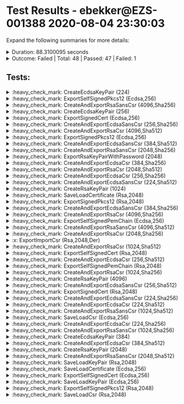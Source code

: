 
# Test Results - ebekker@EZS-001388 2020-08-04 23:30:03

Expand the following summaries for more details:

<details>
    <summary> Duration: 88.3100095 seconds
    </summary>

| **Times** | |
|--|--|
| **Started:**  | `2020-08-04T23:29:43.8676181-04:00` |
| **Creation:** | `2020-08-04T23:30:03.6997384-04:00`
| **Queuing:**  | `2020-08-04T23:30:03.6997404-04:00`
| **Finished:** | `2020-08-04T23:31:12.1776276-04:00` |
| **Duration:** | `88.3100095` seconds |

</details>

<details>
    <summary> Outcome: Failed | Total: 48 | Passed: 47 | Failed: 1
    </summary>

| **Counters** | |
|--|--|
| **Total:**               | 48 |
| **Executed:**            | 48 |
| **Passed:**              | 47 |
| **Failed:**              | 1 |
| **Error:**               | 0 |
| **Timeout:**             | 0 |
| **Aborted:**             | 0 |
| **Inconclusive:**        | 0 |
| **PassedButRunAborted:** | 0 |
| **NotRunnable:**         | 0 |
| **NotExecuted:**         | 0 |
| **Disconnected:**        | 0 |
| **Warning:**             | 0 |
| **Completed:**           | 0 |
| **InProgress:**          | 0 |
| **Pending:**             | 0 |

</details>

## Tests:

        

<details>
    <summary>
:heavy_check_mark: CreateEcdsaKeyPair (224)
    </summary>

| | |
|-|-|
| **ID:**            | `ab4e7bb2-7bfa-465b-9435-178752a4c8b1`
| **Name:**          | `CreateEcdsaKeyPair (224)`
| **Outcome:**       | `Passed` :heavy_check_mark:
| **Computer Name:** | `EZS-001388`
| **Start:**         | `2020-08-04T23:31:10.9706166-04:00`
| **End:**           | `2020-08-04T23:31:11.7797698-04:00`
| **Duration:**      | `00:00:00.2997058`

<details>
    <summary>Test Method Details:</summary>

* Code Base: `C:\local\prj\bek\ACMESharp\ACMESharpCore\test\PKISharp.SimplePKI.UnitTests\bin\Debug\netcoreapp2.1\PKISharp.SimplePKI.UnitTests.dll`
* Class Name: `PKISharp.SimplePKI.UnitTests.PkiKeyTests`
* Method Name: `CreateEcdsaKeyPair`

</details>




-----

</details>

    

<details>
    <summary>
:heavy_check_mark: ExportSelfSignedPkcs12 (Ecdsa,256)
    </summary>

| | |
|-|-|
| **ID:**            | `037d9409-ded7-49d8-857f-3c99cdf0ebba`
| **Name:**          | `ExportSelfSignedPkcs12 (Ecdsa,256)`
| **Outcome:**       | `Passed` :heavy_check_mark:
| **Computer Name:** | `EZS-001388`
| **Start:**         | `2020-08-04T23:30:29.6632242-04:00`
| **End:**           | `2020-08-04T23:30:30.7225185-04:00`
| **Duration:**      | `00:00:00.4795390`

<details>
    <summary>Test Method Details:</summary>

* Code Base: `C:\local\prj\bek\ACMESharp\ACMESharpCore\test\PKISharp.SimplePKI.UnitTests\bin\Debug\netcoreapp2.1\PKISharp.SimplePKI.UnitTests.dll`
* Class Name: `PKISharp.SimplePKI.UnitTests.PkiCertificateTests`
* Method Name: `ExportSelfSignedPkcs12`

</details>




-----

</details>

    

<details>
    <summary>
:heavy_check_mark: CreateAndExportRsaSansCsr (4096,Sha256)
    </summary>

| | |
|-|-|
| **ID:**            | `94dd0282-4407-46d1-b93c-fbaa10c47189`
| **Name:**          | `CreateAndExportRsaSansCsr (4096,Sha256)`
| **Outcome:**       | `Passed` :heavy_check_mark:
| **Computer Name:** | `EZS-001388`
| **Start:**         | `2020-08-04T23:30:03.6535850-04:00`
| **End:**           | `2020-08-04T23:30:16.2482461-04:00`
| **Duration:**      | `00:00:04.1093388`

<details>
    <summary>Test Method Details:</summary>

* Code Base: `C:\local\prj\bek\ACMESharp\ACMESharpCore\test\PKISharp.SimplePKI.UnitTests\bin\Debug\netcoreapp2.1\PKISharp.SimplePKI.UnitTests.dll`
* Class Name: `PKISharp.SimplePKI.UnitTests.PkiCertificateSigningRequestTests`
* Method Name: `CreateAndExportRsaSansCsr`

</details>




-----

</details>

    

<details>
    <summary>
:heavy_check_mark: CreateEcdsaKeyPair (256)
    </summary>

| | |
|-|-|
| **ID:**            | `efcb2dfa-5d92-45d8-98d3-d7b0f3f4a806`
| **Name:**          | `CreateEcdsaKeyPair (256)`
| **Outcome:**       | `Passed` :heavy_check_mark:
| **Computer Name:** | `EZS-001388`
| **Start:**         | `2020-08-04T23:31:10.9706166-04:00`
| **End:**           | `2020-08-04T23:31:11.7797698-04:00`
| **Duration:**      | `00:00:00.2581378`

<details>
    <summary>Test Method Details:</summary>

* Code Base: `C:\local\prj\bek\ACMESharp\ACMESharpCore\test\PKISharp.SimplePKI.UnitTests\bin\Debug\netcoreapp2.1\PKISharp.SimplePKI.UnitTests.dll`
* Class Name: `PKISharp.SimplePKI.UnitTests.PkiKeyTests`
* Method Name: `CreateEcdsaKeyPair`

</details>




-----

</details>

    

<details>
    <summary>
:heavy_check_mark: ExportSignedCert (Ecdsa,256)
    </summary>

| | |
|-|-|
| **ID:**            | `2531ebc6-9824-4429-b166-6da51d74e175`
| **Name:**          | `ExportSignedCert (Ecdsa,256)`
| **Outcome:**       | `Passed` :heavy_check_mark:
| **Computer Name:** | `EZS-001388`
| **Start:**         | `2020-08-04T23:30:27.9431420-04:00`
| **End:**           | `2020-08-04T23:30:29.6631942-04:00`
| **Duration:**      | `00:00:00.3665812`

<details>
    <summary>Test Method Details:</summary>

* Code Base: `C:\local\prj\bek\ACMESharp\ACMESharpCore\test\PKISharp.SimplePKI.UnitTests\bin\Debug\netcoreapp2.1\PKISharp.SimplePKI.UnitTests.dll`
* Class Name: `PKISharp.SimplePKI.UnitTests.PkiCertificateTests`
* Method Name: `ExportSignedCert`

</details>




-----

</details>

    

<details>
    <summary>
:heavy_check_mark: CreateAndExportEcdsaSansCsr (256,Sha256)
    </summary>

| | |
|-|-|
| **ID:**            | `8e2fc936-5e6f-4909-a99f-cd178f3c192a`
| **Name:**          | `CreateAndExportEcdsaSansCsr (256,Sha256)`
| **Outcome:**       | `Passed` :heavy_check_mark:
| **Computer Name:** | `EZS-001388`
| **Start:**         | `2020-08-04T23:30:19.0715580-04:00`
| **End:**           | `2020-08-04T23:30:21.6233278-04:00`
| **Duration:**      | `00:00:00.3648858`

<details>
    <summary>Test Method Details:</summary>

* Code Base: `C:\local\prj\bek\ACMESharp\ACMESharpCore\test\PKISharp.SimplePKI.UnitTests\bin\Debug\netcoreapp2.1\PKISharp.SimplePKI.UnitTests.dll`
* Class Name: `PKISharp.SimplePKI.UnitTests.PkiCertificateSigningRequestTests`
* Method Name: `CreateAndExportEcdsaSansCsr`

</details>




-----

</details>

    

<details>
    <summary>
:heavy_check_mark: CreateAndExportRsaCsr (4096,Sha512)
    </summary>

| | |
|-|-|
| **ID:**            | `fcf97049-5e0f-4f48-9b71-1ad19ec5eedb`
| **Name:**          | `CreateAndExportRsaCsr (4096,Sha512)`
| **Outcome:**       | `Passed` :heavy_check_mark:
| **Computer Name:** | `EZS-001388`
| **Start:**         | `2020-08-04T23:29:45.3574617-04:00`
| **End:**           | `2020-08-04T23:30:03.6204783-04:00`
| **Duration:**      | `00:00:05.0348594`

<details>
    <summary>Test Method Details:</summary>

* Code Base: `C:\local\prj\bek\ACMESharp\ACMESharpCore\test\PKISharp.SimplePKI.UnitTests\bin\Debug\netcoreapp2.1\PKISharp.SimplePKI.UnitTests.dll`
* Class Name: `PKISharp.SimplePKI.UnitTests.PkiCertificateSigningRequestTests`
* Method Name: `CreateAndExportRsaCsr`

</details>




-----

</details>

    

<details>
    <summary>
:heavy_check_mark: ExportSignedPkcs12 (Ecdsa,256)
    </summary>

| | |
|-|-|
| **ID:**            | `e1bce511-b519-434a-9bf3-90c643e1bb15`
| **Name:**          | `ExportSignedPkcs12 (Ecdsa,256)`
| **Outcome:**       | `Passed` :heavy_check_mark:
| **Computer Name:** | `EZS-001388`
| **Start:**         | `2020-08-04T23:30:30.7225755-04:00`
| **End:**           | `2020-08-04T23:30:33.2291652-04:00`
| **Duration:**      | `00:00:00.3995436`

<details>
    <summary>Test Method Details:</summary>

* Code Base: `C:\local\prj\bek\ACMESharp\ACMESharpCore\test\PKISharp.SimplePKI.UnitTests\bin\Debug\netcoreapp2.1\PKISharp.SimplePKI.UnitTests.dll`
* Class Name: `PKISharp.SimplePKI.UnitTests.PkiCertificateTests`
* Method Name: `ExportSignedPkcs12`

</details>




-----

</details>

    

<details>
    <summary>
:heavy_check_mark: CreateAndExportEcdsaSansCsr (384,Sha512)
    </summary>

| | |
|-|-|
| **ID:**            | `c6a73f80-03a4-405d-83f6-3b64d3359af6`
| **Name:**          | `CreateAndExportEcdsaSansCsr (384,Sha512)`
| **Outcome:**       | `Passed` :heavy_check_mark:
| **Computer Name:** | `EZS-001388`
| **Start:**         | `2020-08-04T23:30:19.0715580-04:00`
| **End:**           | `2020-08-04T23:30:21.6233278-04:00`
| **Duration:**      | `00:00:00.5273155`

<details>
    <summary>Test Method Details:</summary>

* Code Base: `C:\local\prj\bek\ACMESharp\ACMESharpCore\test\PKISharp.SimplePKI.UnitTests\bin\Debug\netcoreapp2.1\PKISharp.SimplePKI.UnitTests.dll`
* Class Name: `PKISharp.SimplePKI.UnitTests.PkiCertificateSigningRequestTests`
* Method Name: `CreateAndExportEcdsaSansCsr`

</details>




-----

</details>

    

<details>
    <summary>
:heavy_check_mark: CreateAndExportRsaSansCsr (2048,Sha256)
    </summary>

| | |
|-|-|
| **ID:**            | `186dfbe0-9400-440a-a94b-1b12c10381f2`
| **Name:**          | `CreateAndExportRsaSansCsr (2048,Sha256)`
| **Outcome:**       | `Passed` :heavy_check_mark:
| **Computer Name:** | `EZS-001388`
| **Start:**         | `2020-08-04T23:30:03.6535850-04:00`
| **End:**           | `2020-08-04T23:30:16.2482461-04:00`
| **Duration:**      | `00:00:02.3072033`

<details>
    <summary>Test Method Details:</summary>

* Code Base: `C:\local\prj\bek\ACMESharp\ACMESharpCore\test\PKISharp.SimplePKI.UnitTests\bin\Debug\netcoreapp2.1\PKISharp.SimplePKI.UnitTests.dll`
* Class Name: `PKISharp.SimplePKI.UnitTests.PkiCertificateSigningRequestTests`
* Method Name: `CreateAndExportRsaSansCsr`

</details>




-----

</details>

    

<details>
    <summary>
:heavy_check_mark: ExportRsaKeyPairWithPassword (2048)
    </summary>

| | |
|-|-|
| **ID:**            | `693ace13-9c71-49f3-944c-1a5696f410d3`
| **Name:**          | `ExportRsaKeyPairWithPassword (2048)`
| **Outcome:**       | `Passed` :heavy_check_mark:
| **Computer Name:** | `EZS-001388`
| **Start:**         | `2020-08-04T23:31:10.1816531-04:00`
| **End:**           | `2020-08-04T23:31:10.9705875-04:00`
| **Duration:**      | `00:00:00.7886831`

<details>
    <summary>Test Method Details:</summary>

* Code Base: `C:\local\prj\bek\ACMESharp\ACMESharpCore\test\PKISharp.SimplePKI.UnitTests\bin\Debug\netcoreapp2.1\PKISharp.SimplePKI.UnitTests.dll`
* Class Name: `PKISharp.SimplePKI.UnitTests.PkiKeyTests`
* Method Name: `ExportRsaKeyPairWithPassword`

</details>




-----

</details>

    

<details>
    <summary>
:heavy_check_mark: CreateAndExportEcdsaCsr (384,Sha256)
    </summary>

| | |
|-|-|
| **ID:**            | `47f44031-ef62-4da7-92d9-69fc40cd7770`
| **Name:**          | `CreateAndExportEcdsaCsr (384,Sha256)`
| **Outcome:**       | `Passed` :heavy_check_mark:
| **Computer Name:** | `EZS-001388`
| **Start:**         | `2020-08-04T23:30:16.2494142-04:00`
| **End:**           | `2020-08-04T23:30:19.0708741-04:00`
| **Duration:**      | `00:00:00.5552387`

<details>
    <summary>Test Method Details:</summary>

* Code Base: `C:\local\prj\bek\ACMESharp\ACMESharpCore\test\PKISharp.SimplePKI.UnitTests\bin\Debug\netcoreapp2.1\PKISharp.SimplePKI.UnitTests.dll`
* Class Name: `PKISharp.SimplePKI.UnitTests.PkiCertificateSigningRequestTests`
* Method Name: `CreateAndExportEcdsaCsr`

</details>




-----

</details>

    

<details>
    <summary>
:heavy_check_mark: CreateAndExportRsaCsr (2048,Sha512)
    </summary>

| | |
|-|-|
| **ID:**            | `9bf3eb06-38c8-4724-8042-5af34847b647`
| **Name:**          | `CreateAndExportRsaCsr (2048,Sha512)`
| **Outcome:**       | `Passed` :heavy_check_mark:
| **Computer Name:** | `EZS-001388`
| **Start:**         | `2020-08-04T23:29:45.3574617-04:00`
| **End:**           | `2020-08-04T23:30:03.6204783-04:00`
| **Duration:**      | `00:00:00.7916418`

<details>
    <summary>Test Method Details:</summary>

* Code Base: `C:\local\prj\bek\ACMESharp\ACMESharpCore\test\PKISharp.SimplePKI.UnitTests\bin\Debug\netcoreapp2.1\PKISharp.SimplePKI.UnitTests.dll`
* Class Name: `PKISharp.SimplePKI.UnitTests.PkiCertificateSigningRequestTests`
* Method Name: `CreateAndExportRsaCsr`

</details>




-----

</details>

    

<details>
    <summary>
:heavy_check_mark: CreateAndExportEcdsaCsr (256,Sha256)
    </summary>

| | |
|-|-|
| **ID:**            | `9352f570-3c7a-4345-98e1-f6519c2a5bfb`
| **Name:**          | `CreateAndExportEcdsaCsr (256,Sha256)`
| **Outcome:**       | `Passed` :heavy_check_mark:
| **Computer Name:** | `EZS-001388`
| **Start:**         | `2020-08-04T23:30:16.2494142-04:00`
| **End:**           | `2020-08-04T23:30:19.0708741-04:00`
| **Duration:**      | `00:00:00.4223549`

<details>
    <summary>Test Method Details:</summary>

* Code Base: `C:\local\prj\bek\ACMESharp\ACMESharpCore\test\PKISharp.SimplePKI.UnitTests\bin\Debug\netcoreapp2.1\PKISharp.SimplePKI.UnitTests.dll`
* Class Name: `PKISharp.SimplePKI.UnitTests.PkiCertificateSigningRequestTests`
* Method Name: `CreateAndExportEcdsaCsr`

</details>




-----

</details>

    

<details>
    <summary>
:heavy_check_mark: CreateAndExportEcdsaSansCsr (224,Sha512)
    </summary>

| | |
|-|-|
| **ID:**            | `7f1644aa-269a-4d1d-92c9-5ef56ed40da0`
| **Name:**          | `CreateAndExportEcdsaSansCsr (224,Sha512)`
| **Outcome:**       | `Passed` :heavy_check_mark:
| **Computer Name:** | `EZS-001388`
| **Start:**         | `2020-08-04T23:30:19.0715580-04:00`
| **End:**           | `2020-08-04T23:30:21.6233278-04:00`
| **Duration:**      | `00:00:00.3771354`

<details>
    <summary>Test Method Details:</summary>

* Code Base: `C:\local\prj\bek\ACMESharp\ACMESharpCore\test\PKISharp.SimplePKI.UnitTests\bin\Debug\netcoreapp2.1\PKISharp.SimplePKI.UnitTests.dll`
* Class Name: `PKISharp.SimplePKI.UnitTests.PkiCertificateSigningRequestTests`
* Method Name: `CreateAndExportEcdsaSansCsr`

</details>




-----

</details>

    

<details>
    <summary>
:heavy_check_mark: CreateRsaKeyPair (1024)
    </summary>

| | |
|-|-|
| **ID:**            | `5ac7a0f5-de23-4bc9-896e-7b77a8c5e3eb`
| **Name:**          | `CreateRsaKeyPair (1024)`
| **Outcome:**       | `Passed` :heavy_check_mark:
| **Computer Name:** | `EZS-001388`
| **Start:**         | `2020-08-04T23:30:37.8551722-04:00`
| **End:**           | `2020-08-04T23:31:10.1809310-04:00`
| **Duration:**      | `00:00:00.5095741`

<details>
    <summary>Test Method Details:</summary>

* Code Base: `C:\local\prj\bek\ACMESharp\ACMESharpCore\test\PKISharp.SimplePKI.UnitTests\bin\Debug\netcoreapp2.1\PKISharp.SimplePKI.UnitTests.dll`
* Class Name: `PKISharp.SimplePKI.UnitTests.PkiKeyTests`
* Method Name: `CreateRsaKeyPair`

</details>




-----

</details>

    

<details>
    <summary>
:heavy_check_mark: SaveLoadCertificate (Rsa,2048)
    </summary>

| | |
|-|-|
| **ID:**            | `70f6b58d-f7da-420a-ad42-9a96f23c1a68`
| **Name:**          | `SaveLoadCertificate (Rsa,2048)`
| **Outcome:**       | `Passed` :heavy_check_mark:
| **Computer Name:** | `EZS-001388`
| **Start:**         | `2020-08-04T23:30:35.6874402-04:00`
| **End:**           | `2020-08-04T23:30:37.8545586-04:00`
| **Duration:**      | `00:00:02.1580375`

<details>
    <summary>Test Method Details:</summary>

* Code Base: `C:\local\prj\bek\ACMESharp\ACMESharpCore\test\PKISharp.SimplePKI.UnitTests\bin\Debug\netcoreapp2.1\PKISharp.SimplePKI.UnitTests.dll`
* Class Name: `PKISharp.SimplePKI.UnitTests.PkiCertificateTests`
* Method Name: `SaveLoadCertificate`

</details>




-----

</details>

    

<details>
    <summary>
:heavy_check_mark: ExportSignedPkcs12 (Rsa,2048)
    </summary>

| | |
|-|-|
| **ID:**            | `9a291bd0-6673-4616-ba2a-41bfee4fa3e1`
| **Name:**          | `ExportSignedPkcs12 (Rsa,2048)`
| **Outcome:**       | `Passed` :heavy_check_mark:
| **Computer Name:** | `EZS-001388`
| **Start:**         | `2020-08-04T23:30:30.7225755-04:00`
| **End:**           | `2020-08-04T23:30:33.2291652-04:00`
| **Duration:**      | `00:00:02.1064399`

<details>
    <summary>Test Method Details:</summary>

* Code Base: `C:\local\prj\bek\ACMESharp\ACMESharpCore\test\PKISharp.SimplePKI.UnitTests\bin\Debug\netcoreapp2.1\PKISharp.SimplePKI.UnitTests.dll`
* Class Name: `PKISharp.SimplePKI.UnitTests.PkiCertificateTests`
* Method Name: `ExportSignedPkcs12`

</details>




-----

</details>

    

<details>
    <summary>
:heavy_check_mark: CreateAndExportEcdsaSansCsr (384,Sha256)
    </summary>

| | |
|-|-|
| **ID:**            | `702f7db5-07bd-46c1-81e4-4b50f705f379`
| **Name:**          | `CreateAndExportEcdsaSansCsr (384,Sha256)`
| **Outcome:**       | `Passed` :heavy_check_mark:
| **Computer Name:** | `EZS-001388`
| **Start:**         | `2020-08-04T23:30:19.0715580-04:00`
| **End:**           | `2020-08-04T23:30:21.6233278-04:00`
| **Duration:**      | `00:00:00.4069213`

<details>
    <summary>Test Method Details:</summary>

* Code Base: `C:\local\prj\bek\ACMESharp\ACMESharpCore\test\PKISharp.SimplePKI.UnitTests\bin\Debug\netcoreapp2.1\PKISharp.SimplePKI.UnitTests.dll`
* Class Name: `PKISharp.SimplePKI.UnitTests.PkiCertificateSigningRequestTests`
* Method Name: `CreateAndExportEcdsaSansCsr`

</details>




-----

</details>

    

<details>
    <summary>
:heavy_check_mark: CreateAndExportRsaCsr (4096,Sha256)
    </summary>

| | |
|-|-|
| **ID:**            | `6b407dec-4dd8-4dda-a88e-25ff1d325062`
| **Name:**          | `CreateAndExportRsaCsr (4096,Sha256)`
| **Outcome:**       | `Passed` :heavy_check_mark:
| **Computer Name:** | `EZS-001388`
| **Start:**         | `2020-08-04T23:29:45.3574617-04:00`
| **End:**           | `2020-08-04T23:30:03.6204783-04:00`
| **Duration:**      | `00:00:09.6932983`

<details>
    <summary>Test Method Details:</summary>

* Code Base: `C:\local\prj\bek\ACMESharp\ACMESharpCore\test\PKISharp.SimplePKI.UnitTests\bin\Debug\netcoreapp2.1\PKISharp.SimplePKI.UnitTests.dll`
* Class Name: `PKISharp.SimplePKI.UnitTests.PkiCertificateSigningRequestTests`
* Method Name: `CreateAndExportRsaCsr`

</details>




-----

</details>

    

<details>
    <summary>
:heavy_check_mark: ExportSelfSignedPemChain (Ecdsa,256)
    </summary>

| | |
|-|-|
| **ID:**            | `a04083ca-fbd5-41cd-9f4f-7bc0492fc97c`
| **Name:**          | `ExportSelfSignedPemChain (Ecdsa,256)`
| **Outcome:**       | `Passed` :heavy_check_mark:
| **Computer Name:** | `EZS-001388`
| **Start:**         | `2020-08-04T23:30:33.2299417-04:00`
| **End:**           | `2020-08-04T23:30:35.6868366-04:00`
| **Duration:**      | `00:00:00.8458158`

<details>
    <summary>Test Method Details:</summary>

* Code Base: `C:\local\prj\bek\ACMESharp\ACMESharpCore\test\PKISharp.SimplePKI.UnitTests\bin\Debug\netcoreapp2.1\PKISharp.SimplePKI.UnitTests.dll`
* Class Name: `PKISharp.SimplePKI.UnitTests.PkiCertificateTests`
* Method Name: `ExportSelfSignedPemChain`

</details>




-----

</details>

    

<details>
    <summary>
:heavy_check_mark: CreateAndExportRsaSansCsr (4096,Sha512)
    </summary>

| | |
|-|-|
| **ID:**            | `60521eae-8846-4272-a4e2-aacff4686061`
| **Name:**          | `CreateAndExportRsaSansCsr (4096,Sha512)`
| **Outcome:**       | `Passed` :heavy_check_mark:
| **Computer Name:** | `EZS-001388`
| **Start:**         | `2020-08-04T23:30:03.6535850-04:00`
| **End:**           | `2020-08-04T23:30:16.2482461-04:00`
| **Duration:**      | `00:00:04.3416540`

<details>
    <summary>Test Method Details:</summary>

* Code Base: `C:\local\prj\bek\ACMESharp\ACMESharpCore\test\PKISharp.SimplePKI.UnitTests\bin\Debug\netcoreapp2.1\PKISharp.SimplePKI.UnitTests.dll`
* Class Name: `PKISharp.SimplePKI.UnitTests.PkiCertificateSigningRequestTests`
* Method Name: `CreateAndExportRsaSansCsr`

</details>




-----

</details>

    

<details>
    <summary>
:heavy_check_mark: CreateAndExportRsaCsr (2048,Sha256)
    </summary>

| | |
|-|-|
| **ID:**            | `bf949c0b-7e25-429c-859d-bdb01bf9c829`
| **Name:**          | `CreateAndExportRsaCsr (2048,Sha256)`
| **Outcome:**       | `Passed` :heavy_check_mark:
| **Computer Name:** | `EZS-001388`
| **Start:**         | `2020-08-04T23:29:45.3574617-04:00`
| **End:**           | `2020-08-04T23:30:03.6204783-04:00`
| **Duration:**      | `00:00:01.2476606`

<details>
    <summary>Test Method Details:</summary>

* Code Base: `C:\local\prj\bek\ACMESharp\ACMESharpCore\test\PKISharp.SimplePKI.UnitTests\bin\Debug\netcoreapp2.1\PKISharp.SimplePKI.UnitTests.dll`
* Class Name: `PKISharp.SimplePKI.UnitTests.PkiCertificateSigningRequestTests`
* Method Name: `CreateAndExportRsaCsr`

</details>




-----

</details>

    

<details>
    <summary>
:x: ExportImportCsr (Rsa,2048,Der)
    </summary>

| | |
|-|-|
| **ID:**            | `76b92b9a-1cda-44f3-802b-7685c34dd81e`
| **Name:**          | `ExportImportCsr (Rsa,2048,Der)`
| **Outcome:**       | `Failed` :x:
| **Computer Name:** | `EZS-001388`
| **Start:**         | `2020-08-04T23:30:25.3829116-04:00`
| **End:**           | `2020-08-04T23:30:26.7480874-04:00`
| **Duration:**      | `00:00:01.3644040`

<details>
    <summary>Test Method Details:</summary>

* Code Base: `C:\local\prj\bek\ACMESharp\ACMESharpCore\test\PKISharp.SimplePKI.UnitTests\bin\Debug\netcoreapp2.1\PKISharp.SimplePKI.UnitTests.dll`
* Class Name: `PKISharp.SimplePKI.UnitTests.PkiCertificateSigningRequestTests`
* Method Name: `ExportImportCsr`

</details>




<details>
    <summary>Error Message:</summary>

```text
Assert.AreNotEqual failed. Expected any value except:<CN=foo.example.com>. Actual:<CN=foo.example.com>. 
```
</details>

<details>
    <summary>Error Stack Trace:</summary>

```text
   at PKISharp.SimplePKI.UnitTests.PkiCertificateSigningRequestTests.ExportImportCsr(PkiAsymmetricAlgorithm algor, Int32 bits, PkiEncodingFormat format) in C:\local\prj\bek\ACMESharp\ACMESharpCore\test\PKISharp.SimplePKI.UnitTests\PkiCertificateSigningRequestTests.cs:line 284

```
</details>



-----

</details>

    

<details>
    <summary>
:heavy_check_mark: CreateAndExportRsaCsr (1024,Sha512)
    </summary>

| | |
|-|-|
| **ID:**            | `8897c686-a956-40c6-8ec5-6a88c445eb1a`
| **Name:**          | `CreateAndExportRsaCsr (1024,Sha512)`
| **Outcome:**       | `Passed` :heavy_check_mark:
| **Computer Name:** | `EZS-001388`
| **Start:**         | `2020-08-04T23:29:45.3574617-04:00`
| **End:**           | `2020-08-04T23:30:03.6204783-04:00`
| **Duration:**      | `00:00:00.4957368`

<details>
    <summary>Test Method Details:</summary>

* Code Base: `C:\local\prj\bek\ACMESharp\ACMESharpCore\test\PKISharp.SimplePKI.UnitTests\bin\Debug\netcoreapp2.1\PKISharp.SimplePKI.UnitTests.dll`
* Class Name: `PKISharp.SimplePKI.UnitTests.PkiCertificateSigningRequestTests`
* Method Name: `CreateAndExportRsaCsr`

</details>




-----

</details>

    

<details>
    <summary>
:heavy_check_mark: ExportSelfSignedCert (Rsa,2048)
    </summary>

| | |
|-|-|
| **ID:**            | `9296c42e-1194-4a29-9e4f-0b24473f8f39`
| **Name:**          | `ExportSelfSignedCert (Rsa,2048)`
| **Outcome:**       | `Passed` :heavy_check_mark:
| **Computer Name:** | `EZS-001388`
| **Start:**         | `2020-08-04T23:30:26.7481181-04:00`
| **End:**           | `2020-08-04T23:30:27.9431148-04:00`
| **Duration:**      | `00:00:00.8173371`

<details>
    <summary>Test Method Details:</summary>

* Code Base: `C:\local\prj\bek\ACMESharp\ACMESharpCore\test\PKISharp.SimplePKI.UnitTests\bin\Debug\netcoreapp2.1\PKISharp.SimplePKI.UnitTests.dll`
* Class Name: `PKISharp.SimplePKI.UnitTests.PkiCertificateTests`
* Method Name: `ExportSelfSignedCert`

</details>




-----

</details>

    

<details>
    <summary>
:heavy_check_mark: CreateAndExportEcdsaCsr (256,Sha512)
    </summary>

| | |
|-|-|
| **ID:**            | `dc65c16c-18ca-4672-9f65-9e3d1080b1f2`
| **Name:**          | `CreateAndExportEcdsaCsr (256,Sha512)`
| **Outcome:**       | `Passed` :heavy_check_mark:
| **Computer Name:** | `EZS-001388`
| **Start:**         | `2020-08-04T23:30:16.2494142-04:00`
| **End:**           | `2020-08-04T23:30:19.0708741-04:00`
| **Duration:**      | `00:00:00.4434356`

<details>
    <summary>Test Method Details:</summary>

* Code Base: `C:\local\prj\bek\ACMESharp\ACMESharpCore\test\PKISharp.SimplePKI.UnitTests\bin\Debug\netcoreapp2.1\PKISharp.SimplePKI.UnitTests.dll`
* Class Name: `PKISharp.SimplePKI.UnitTests.PkiCertificateSigningRequestTests`
* Method Name: `CreateAndExportEcdsaCsr`

</details>




-----

</details>

    

<details>
    <summary>
:heavy_check_mark: ExportSelfSignedPemChain (Rsa,2048)
    </summary>

| | |
|-|-|
| **ID:**            | `f0911e9a-2955-46e9-874c-d922b36a0be9`
| **Name:**          | `ExportSelfSignedPemChain (Rsa,2048)`
| **Outcome:**       | `Passed` :heavy_check_mark:
| **Computer Name:** | `EZS-001388`
| **Start:**         | `2020-08-04T23:30:33.2299417-04:00`
| **End:**           | `2020-08-04T23:30:35.6868366-04:00`
| **Duration:**      | `00:00:01.6105963`

<details>
    <summary>Test Method Details:</summary>

* Code Base: `C:\local\prj\bek\ACMESharp\ACMESharpCore\test\PKISharp.SimplePKI.UnitTests\bin\Debug\netcoreapp2.1\PKISharp.SimplePKI.UnitTests.dll`
* Class Name: `PKISharp.SimplePKI.UnitTests.PkiCertificateTests`
* Method Name: `ExportSelfSignedPemChain`

</details>




-----

</details>

    

<details>
    <summary>
:heavy_check_mark: CreateAndExportRsaCsr (1024,Sha256)
    </summary>

| | |
|-|-|
| **ID:**            | `fe68af98-7434-43be-88bb-81179b163819`
| **Name:**          | `CreateAndExportRsaCsr (1024,Sha256)`
| **Outcome:**       | `Passed` :heavy_check_mark:
| **Computer Name:** | `EZS-001388`
| **Start:**         | `2020-08-04T23:29:45.3574617-04:00`
| **End:**           | `2020-08-04T23:30:03.6204783-04:00`
| **Duration:**      | `00:00:00.9421907`

<details>
    <summary>Test Method Details:</summary>

* Code Base: `C:\local\prj\bek\ACMESharp\ACMESharpCore\test\PKISharp.SimplePKI.UnitTests\bin\Debug\netcoreapp2.1\PKISharp.SimplePKI.UnitTests.dll`
* Class Name: `PKISharp.SimplePKI.UnitTests.PkiCertificateSigningRequestTests`
* Method Name: `CreateAndExportRsaCsr`

</details>




-----

</details>

    

<details>
    <summary>
:heavy_check_mark: CreateRsaKeyPair (4096)
    </summary>

| | |
|-|-|
| **ID:**            | `440757a0-fc4c-4d3c-971f-11f34cab5bb2`
| **Name:**          | `CreateRsaKeyPair (4096)`
| **Outcome:**       | `Passed` :heavy_check_mark:
| **Computer Name:** | `EZS-001388`
| **Start:**         | `2020-08-04T23:30:37.8551722-04:00`
| **End:**           | `2020-08-04T23:31:10.1809310-04:00`
| **Duration:**      | `00:00:30.6288364`

<details>
    <summary>Test Method Details:</summary>

* Code Base: `C:\local\prj\bek\ACMESharp\ACMESharpCore\test\PKISharp.SimplePKI.UnitTests\bin\Debug\netcoreapp2.1\PKISharp.SimplePKI.UnitTests.dll`
* Class Name: `PKISharp.SimplePKI.UnitTests.PkiKeyTests`
* Method Name: `CreateRsaKeyPair`

</details>




-----

</details>

    

<details>
    <summary>
:heavy_check_mark: CreateAndExportEcdsaSansCsr (256,Sha512)
    </summary>

| | |
|-|-|
| **ID:**            | `9ca225d9-7599-4fe9-8fe9-16bf49f7451e`
| **Name:**          | `CreateAndExportEcdsaSansCsr (256,Sha512)`
| **Outcome:**       | `Passed` :heavy_check_mark:
| **Computer Name:** | `EZS-001388`
| **Start:**         | `2020-08-04T23:30:19.0715580-04:00`
| **End:**           | `2020-08-04T23:30:21.6233278-04:00`
| **Duration:**      | `00:00:00.4675894`

<details>
    <summary>Test Method Details:</summary>

* Code Base: `C:\local\prj\bek\ACMESharp\ACMESharpCore\test\PKISharp.SimplePKI.UnitTests\bin\Debug\netcoreapp2.1\PKISharp.SimplePKI.UnitTests.dll`
* Class Name: `PKISharp.SimplePKI.UnitTests.PkiCertificateSigningRequestTests`
* Method Name: `CreateAndExportEcdsaSansCsr`

</details>




-----

</details>

    

<details>
    <summary>
:heavy_check_mark: ExportSignedCert (Rsa,2048)
    </summary>

| | |
|-|-|
| **ID:**            | `06b2dad4-51e3-41ec-982d-b74a46bd4875`
| **Name:**          | `ExportSignedCert (Rsa,2048)`
| **Outcome:**       | `Passed` :heavy_check_mark:
| **Computer Name:** | `EZS-001388`
| **Start:**         | `2020-08-04T23:30:27.9431420-04:00`
| **End:**           | `2020-08-04T23:30:29.6631942-04:00`
| **Duration:**      | `00:00:01.3532194`

<details>
    <summary>Test Method Details:</summary>

* Code Base: `C:\local\prj\bek\ACMESharp\ACMESharpCore\test\PKISharp.SimplePKI.UnitTests\bin\Debug\netcoreapp2.1\PKISharp.SimplePKI.UnitTests.dll`
* Class Name: `PKISharp.SimplePKI.UnitTests.PkiCertificateTests`
* Method Name: `ExportSignedCert`

</details>




-----

</details>

    

<details>
    <summary>
:heavy_check_mark: CreateAndExportEcdsaSansCsr (224,Sha256)
    </summary>

| | |
|-|-|
| **ID:**            | `31ebc06a-5d9c-4ced-a2ed-92619d921fe7`
| **Name:**          | `CreateAndExportEcdsaSansCsr (224,Sha256)`
| **Outcome:**       | `Passed` :heavy_check_mark:
| **Computer Name:** | `EZS-001388`
| **Start:**         | `2020-08-04T23:30:19.0715580-04:00`
| **End:**           | `2020-08-04T23:30:21.6233278-04:00`
| **Duration:**      | `00:00:00.4074769`

<details>
    <summary>Test Method Details:</summary>

* Code Base: `C:\local\prj\bek\ACMESharp\ACMESharpCore\test\PKISharp.SimplePKI.UnitTests\bin\Debug\netcoreapp2.1\PKISharp.SimplePKI.UnitTests.dll`
* Class Name: `PKISharp.SimplePKI.UnitTests.PkiCertificateSigningRequestTests`
* Method Name: `CreateAndExportEcdsaSansCsr`

</details>




-----

</details>

    

<details>
    <summary>
:heavy_check_mark: CreateAndExportEcdsaCsr (224,Sha512)
    </summary>

| | |
|-|-|
| **ID:**            | `89bcb7a5-4457-4b9f-b2d9-bb6979d6744f`
| **Name:**          | `CreateAndExportEcdsaCsr (224,Sha512)`
| **Outcome:**       | `Passed` :heavy_check_mark:
| **Computer Name:** | `EZS-001388`
| **Start:**         | `2020-08-04T23:30:16.2494142-04:00`
| **End:**           | `2020-08-04T23:30:19.0708741-04:00`
| **Duration:**      | `00:00:00.4055914`

<details>
    <summary>Test Method Details:</summary>

* Code Base: `C:\local\prj\bek\ACMESharp\ACMESharpCore\test\PKISharp.SimplePKI.UnitTests\bin\Debug\netcoreapp2.1\PKISharp.SimplePKI.UnitTests.dll`
* Class Name: `PKISharp.SimplePKI.UnitTests.PkiCertificateSigningRequestTests`
* Method Name: `CreateAndExportEcdsaCsr`

</details>




-----

</details>

    

<details>
    <summary>
:heavy_check_mark: CreateAndExportRsaSansCsr (1024,Sha512)
    </summary>

| | |
|-|-|
| **ID:**            | `30589b97-6598-4f2b-9f96-451994156302`
| **Name:**          | `CreateAndExportRsaSansCsr (1024,Sha512)`
| **Outcome:**       | `Passed` :heavy_check_mark:
| **Computer Name:** | `EZS-001388`
| **Start:**         | `2020-08-04T23:30:03.6535850-04:00`
| **End:**           | `2020-08-04T23:30:16.2482461-04:00`
| **Duration:**      | `00:00:00.4364699`

<details>
    <summary>Test Method Details:</summary>

* Code Base: `C:\local\prj\bek\ACMESharp\ACMESharpCore\test\PKISharp.SimplePKI.UnitTests\bin\Debug\netcoreapp2.1\PKISharp.SimplePKI.UnitTests.dll`
* Class Name: `PKISharp.SimplePKI.UnitTests.PkiCertificateSigningRequestTests`
* Method Name: `CreateAndExportRsaSansCsr`

</details>




-----

</details>

    

<details>
    <summary>
:heavy_check_mark: SaveLoadCsr (Ecdsa,256)
    </summary>

| | |
|-|-|
| **ID:**            | `deb46920-3eb8-45ee-aac7-ff6c04d0c9a5`
| **Name:**          | `SaveLoadCsr (Ecdsa,256)`
| **Outcome:**       | `Passed` :heavy_check_mark:
| **Computer Name:** | `EZS-001388`
| **Start:**         | `2020-08-04T23:30:21.6240102-04:00`
| **End:**           | `2020-08-04T23:30:25.3791356-04:00`
| **Duration:**      | `00:00:00.0295567`

<details>
    <summary>Test Method Details:</summary>

* Code Base: `C:\local\prj\bek\ACMESharp\ACMESharpCore\test\PKISharp.SimplePKI.UnitTests\bin\Debug\netcoreapp2.1\PKISharp.SimplePKI.UnitTests.dll`
* Class Name: `PKISharp.SimplePKI.UnitTests.PkiCertificateSigningRequestTests`
* Method Name: `SaveLoadCsr`

</details>




-----

</details>

    

<details>
    <summary>
:heavy_check_mark: CreateAndExportEcdsaCsr (224,Sha256)
    </summary>

| | |
|-|-|
| **ID:**            | `47d749a7-89ca-4ea2-9eb3-f463ef1f6024`
| **Name:**          | `CreateAndExportEcdsaCsr (224,Sha256)`
| **Outcome:**       | `Passed` :heavy_check_mark:
| **Computer Name:** | `EZS-001388`
| **Start:**         | `2020-08-04T23:30:16.2494142-04:00`
| **End:**           | `2020-08-04T23:30:19.0708741-04:00`
| **Duration:**      | `00:00:00.4938630`

<details>
    <summary>Test Method Details:</summary>

* Code Base: `C:\local\prj\bek\ACMESharp\ACMESharpCore\test\PKISharp.SimplePKI.UnitTests\bin\Debug\netcoreapp2.1\PKISharp.SimplePKI.UnitTests.dll`
* Class Name: `PKISharp.SimplePKI.UnitTests.PkiCertificateSigningRequestTests`
* Method Name: `CreateAndExportEcdsaCsr`

</details>




-----

</details>

    

<details>
    <summary>
:heavy_check_mark: CreateAndExportRsaSansCsr (1024,Sha256)
    </summary>

| | |
|-|-|
| **ID:**            | `7c93592c-9ca4-439e-8567-6114100e6a5f`
| **Name:**          | `CreateAndExportRsaSansCsr (1024,Sha256)`
| **Outcome:**       | `Passed` :heavy_check_mark:
| **Computer Name:** | `EZS-001388`
| **Start:**         | `2020-08-04T23:30:03.6535850-04:00`
| **End:**           | `2020-08-04T23:30:16.2482461-04:00`
| **Duration:**      | `00:00:00.5107973`

<details>
    <summary>Test Method Details:</summary>

* Code Base: `C:\local\prj\bek\ACMESharp\ACMESharpCore\test\PKISharp.SimplePKI.UnitTests\bin\Debug\netcoreapp2.1\PKISharp.SimplePKI.UnitTests.dll`
* Class Name: `PKISharp.SimplePKI.UnitTests.PkiCertificateSigningRequestTests`
* Method Name: `CreateAndExportRsaSansCsr`

</details>




-----

</details>

    

<details>
    <summary>
:heavy_check_mark: CreateEcdsaKeyPair (384)
    </summary>

| | |
|-|-|
| **ID:**            | `f657222c-c000-430b-9273-5bd3e8dc303d`
| **Name:**          | `CreateEcdsaKeyPair (384)`
| **Outcome:**       | `Passed` :heavy_check_mark:
| **Computer Name:** | `EZS-001388`
| **Start:**         | `2020-08-04T23:31:10.9706166-04:00`
| **End:**           | `2020-08-04T23:31:11.7797698-04:00`
| **Duration:**      | `00:00:00.2510330`

<details>
    <summary>Test Method Details:</summary>

* Code Base: `C:\local\prj\bek\ACMESharp\ACMESharpCore\test\PKISharp.SimplePKI.UnitTests\bin\Debug\netcoreapp2.1\PKISharp.SimplePKI.UnitTests.dll`
* Class Name: `PKISharp.SimplePKI.UnitTests.PkiKeyTests`
* Method Name: `CreateEcdsaKeyPair`

</details>




-----

</details>

    

<details>
    <summary>
:heavy_check_mark: CreateAndExportEcdsaCsr (384,Sha512)
    </summary>

| | |
|-|-|
| **ID:**            | `ca910876-9f89-4695-b878-3d661ca8fe54`
| **Name:**          | `CreateAndExportEcdsaCsr (384,Sha512)`
| **Outcome:**       | `Passed` :heavy_check_mark:
| **Computer Name:** | `EZS-001388`
| **Start:**         | `2020-08-04T23:30:16.2494142-04:00`
| **End:**           | `2020-08-04T23:30:19.0708741-04:00`
| **Duration:**      | `00:00:00.5003765`

<details>
    <summary>Test Method Details:</summary>

* Code Base: `C:\local\prj\bek\ACMESharp\ACMESharpCore\test\PKISharp.SimplePKI.UnitTests\bin\Debug\netcoreapp2.1\PKISharp.SimplePKI.UnitTests.dll`
* Class Name: `PKISharp.SimplePKI.UnitTests.PkiCertificateSigningRequestTests`
* Method Name: `CreateAndExportEcdsaCsr`

</details>




-----

</details>

    

<details>
    <summary>
:heavy_check_mark: CreateRsaKeyPair (2048)
    </summary>

| | |
|-|-|
| **ID:**            | `eafdf035-7538-445e-abeb-5afc31f72f95`
| **Name:**          | `CreateRsaKeyPair (2048)`
| **Outcome:**       | `Passed` :heavy_check_mark:
| **Computer Name:** | `EZS-001388`
| **Start:**         | `2020-08-04T23:30:37.8551722-04:00`
| **End:**           | `2020-08-04T23:31:10.1809310-04:00`
| **Duration:**      | `00:00:01.1866164`

<details>
    <summary>Test Method Details:</summary>

* Code Base: `C:\local\prj\bek\ACMESharp\ACMESharpCore\test\PKISharp.SimplePKI.UnitTests\bin\Debug\netcoreapp2.1\PKISharp.SimplePKI.UnitTests.dll`
* Class Name: `PKISharp.SimplePKI.UnitTests.PkiKeyTests`
* Method Name: `CreateRsaKeyPair`

</details>




-----

</details>

    

<details>
    <summary>
:heavy_check_mark: CreateAndExportRsaSansCsr (2048,Sha512)
    </summary>

| | |
|-|-|
| **ID:**            | `b7e7e04d-f63c-415a-8def-848da6b3fe05`
| **Name:**          | `CreateAndExportRsaSansCsr (2048,Sha512)`
| **Outcome:**       | `Passed` :heavy_check_mark:
| **Computer Name:** | `EZS-001388`
| **Start:**         | `2020-08-04T23:30:03.6535850-04:00`
| **End:**           | `2020-08-04T23:30:16.2482461-04:00`
| **Duration:**      | `00:00:00.8885551`

<details>
    <summary>Test Method Details:</summary>

* Code Base: `C:\local\prj\bek\ACMESharp\ACMESharpCore\test\PKISharp.SimplePKI.UnitTests\bin\Debug\netcoreapp2.1\PKISharp.SimplePKI.UnitTests.dll`
* Class Name: `PKISharp.SimplePKI.UnitTests.PkiCertificateSigningRequestTests`
* Method Name: `CreateAndExportRsaSansCsr`

</details>




-----

</details>

    

<details>
    <summary>
:heavy_check_mark: SaveLoadKeyPair (Rsa,2048)
    </summary>

| | |
|-|-|
| **ID:**            | `40f0e9c7-1f60-4f8c-9321-e33bcee32703`
| **Name:**          | `SaveLoadKeyPair (Rsa,2048)`
| **Outcome:**       | `Passed` :heavy_check_mark:
| **Computer Name:** | `EZS-001388`
| **Start:**         | `2020-08-04T23:31:11.7798043-04:00`
| **End:**           | `2020-08-04T23:31:12.0049819-04:00`
| **Duration:**      | `00:00:00.2148930`

<details>
    <summary>Test Method Details:</summary>

* Code Base: `C:\local\prj\bek\ACMESharp\ACMESharpCore\test\PKISharp.SimplePKI.UnitTests\bin\Debug\netcoreapp2.1\PKISharp.SimplePKI.UnitTests.dll`
* Class Name: `PKISharp.SimplePKI.UnitTests.PkiKeyTests`
* Method Name: `SaveLoadKeyPair`

</details>




-----

</details>

    

<details>
    <summary>
:heavy_check_mark: SaveLoadCertificate (Ecdsa,256)
    </summary>

| | |
|-|-|
| **ID:**            | `5734871a-6a8b-4f48-ba83-8157d31914e4`
| **Name:**          | `SaveLoadCertificate (Ecdsa,256)`
| **Outcome:**       | `Passed` :heavy_check_mark:
| **Computer Name:** | `EZS-001388`
| **Start:**         | `2020-08-04T23:30:35.6874402-04:00`
| **End:**           | `2020-08-04T23:30:37.8545586-04:00`
| **Duration:**      | `00:00:00.0086380`

<details>
    <summary>Test Method Details:</summary>

* Code Base: `C:\local\prj\bek\ACMESharp\ACMESharpCore\test\PKISharp.SimplePKI.UnitTests\bin\Debug\netcoreapp2.1\PKISharp.SimplePKI.UnitTests.dll`
* Class Name: `PKISharp.SimplePKI.UnitTests.PkiCertificateTests`
* Method Name: `SaveLoadCertificate`

</details>




-----

</details>

    

<details>
    <summary>
:heavy_check_mark: ExportSelfSignedCert (Ecdsa,256)
    </summary>

| | |
|-|-|
| **ID:**            | `1a3a6e5e-7b71-4ea2-995c-08b1af413dab`
| **Name:**          | `ExportSelfSignedCert (Ecdsa,256)`
| **Outcome:**       | `Passed` :heavy_check_mark:
| **Computer Name:** | `EZS-001388`
| **Start:**         | `2020-08-04T23:30:26.7481181-04:00`
| **End:**           | `2020-08-04T23:30:27.9431148-04:00`
| **Duration:**      | `00:00:00.3772701`

<details>
    <summary>Test Method Details:</summary>

* Code Base: `C:\local\prj\bek\ACMESharp\ACMESharpCore\test\PKISharp.SimplePKI.UnitTests\bin\Debug\netcoreapp2.1\PKISharp.SimplePKI.UnitTests.dll`
* Class Name: `PKISharp.SimplePKI.UnitTests.PkiCertificateTests`
* Method Name: `ExportSelfSignedCert`

</details>




-----

</details>

    

<details>
    <summary>
:heavy_check_mark: SaveLoadKeyPair (Ecdsa,256)
    </summary>

| | |
|-|-|
| **ID:**            | `74db4a3c-9272-45d8-8026-43fa55f7d8a7`
| **Name:**          | `SaveLoadKeyPair (Ecdsa,256)`
| **Outcome:**       | `Passed` :heavy_check_mark:
| **Computer Name:** | `EZS-001388`
| **Start:**         | `2020-08-04T23:31:11.7798043-04:00`
| **End:**           | `2020-08-04T23:31:12.0049819-04:00`
| **Duration:**      | `00:00:00.0100120`

<details>
    <summary>Test Method Details:</summary>

* Code Base: `C:\local\prj\bek\ACMESharp\ACMESharpCore\test\PKISharp.SimplePKI.UnitTests\bin\Debug\netcoreapp2.1\PKISharp.SimplePKI.UnitTests.dll`
* Class Name: `PKISharp.SimplePKI.UnitTests.PkiKeyTests`
* Method Name: `SaveLoadKeyPair`

</details>




-----

</details>

    

<details>
    <summary>
:heavy_check_mark: ExportSelfSignedPkcs12 (Rsa,2048)
    </summary>

| | |
|-|-|
| **ID:**            | `bbd953a4-363b-4c67-942a-55c5909ddd4d`
| **Name:**          | `ExportSelfSignedPkcs12 (Rsa,2048)`
| **Outcome:**       | `Passed` :heavy_check_mark:
| **Computer Name:** | `EZS-001388`
| **Start:**         | `2020-08-04T23:30:29.6632242-04:00`
| **End:**           | `2020-08-04T23:30:30.7225185-04:00`
| **Duration:**      | `00:00:00.5794512`

<details>
    <summary>Test Method Details:</summary>

* Code Base: `C:\local\prj\bek\ACMESharp\ACMESharpCore\test\PKISharp.SimplePKI.UnitTests\bin\Debug\netcoreapp2.1\PKISharp.SimplePKI.UnitTests.dll`
* Class Name: `PKISharp.SimplePKI.UnitTests.PkiCertificateTests`
* Method Name: `ExportSelfSignedPkcs12`

</details>




-----

</details>

    

<details>
    <summary>
:heavy_check_mark: SaveLoadCsr (Rsa,2048)
    </summary>

| | |
|-|-|
| **ID:**            | `3a71ae27-f7af-42f4-a3fc-f7e0a370b270`
| **Name:**          | `SaveLoadCsr (Rsa,2048)`
| **Outcome:**       | `Passed` :heavy_check_mark:
| **Computer Name:** | `EZS-001388`
| **Start:**         | `2020-08-04T23:30:21.6240102-04:00`
| **End:**           | `2020-08-04T23:30:25.3791356-04:00`
| **Duration:**      | `00:00:03.7253136`

<details>
    <summary>Test Method Details:</summary>

* Code Base: `C:\local\prj\bek\ACMESharp\ACMESharpCore\test\PKISharp.SimplePKI.UnitTests\bin\Debug\netcoreapp2.1\PKISharp.SimplePKI.UnitTests.dll`
* Class Name: `PKISharp.SimplePKI.UnitTests.PkiCertificateSigningRequestTests`
* Method Name: `SaveLoadCsr`

</details>




-----

</details>

    
